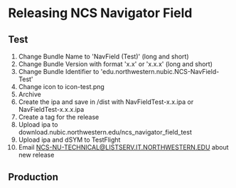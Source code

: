 Releasing NCS Navigator Field
==============================

Test
----
1. Change Bundle Name to 'NavField (Test)' (long and short)
1. Change Bundle Version with format 'x.x' or 'x.x.x' (long and short)
1. Change Bundle Identifier to 'edu.northwestern.nubic.NCS-NavField-Test'
1. Change icon to icon-test.png
1. Archive
1. Create the ipa and save in /dist with NavFieldTest-x.x.ipa or NavFieldTest-x.x.x.ipa
1. Create a tag for the release
1. Upload ipa to download.nubic.northwestern.edu/ncs_navigator_field_test
1. Upload ipa and dSYM to TestFlight
1. Email NCS-NU-TECHNICAL@LISTSERV.IT.NORTHWESTERN.EDU about new release

Production
----------

